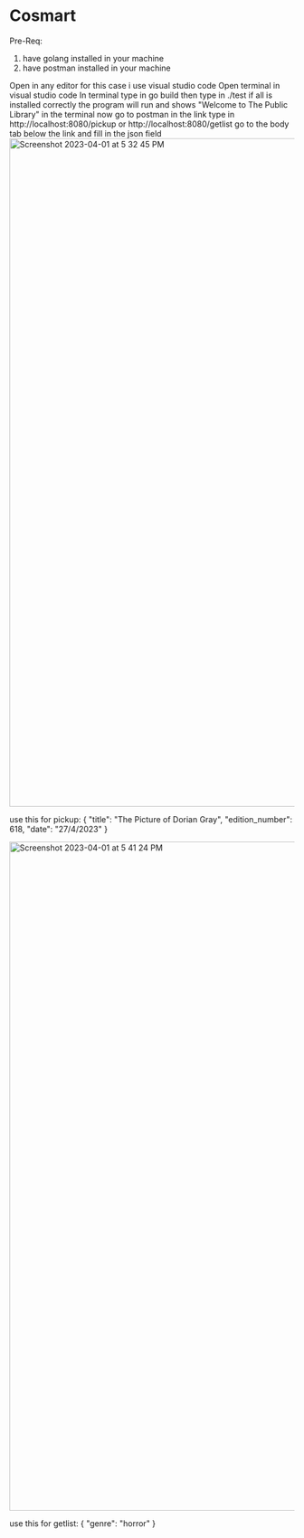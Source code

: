 # Cosmart
Pre-Req:
1. have golang installed in your machine
2. have postman installed in your machine


Open in any editor for this case i use visual studio code
Open terminal in visual studio code
In terminal type in go build
then type in ./test
if all is installed correctly the program will run and shows "Welcome to The Public Library" in the terminal
now go to postman
in the link type in http://localhost:8080/pickup or http://localhost:8080/getlist
go to the body tab below the link and fill in the json field 
<img width="1182" alt="Screenshot 2023-04-01 at 5 32 45 PM" src="https://user-images.githubusercontent.com/29112567/229282279-6ee40461-e7e1-4630-bbb3-a07f83f61163.png">

use this for pickup:
{
    "title": "The Picture of Dorian Gray",
    "edition_number": 618,
    "date": "27/4/2023"
}

<img width="1183" alt="Screenshot 2023-04-01 at 5 41 24 PM" src="https://user-images.githubusercontent.com/29112567/229282739-eabc90e8-d2c3-4ab1-9218-60b90676256a.png">

use this for getlist:
{
    "genre": "horror"
}
